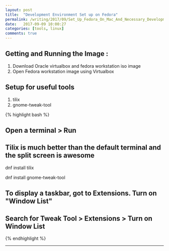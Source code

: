 ```yaml
---
layout: post
title:  "Development Environment Set up on Fedora"
permalink: /writing/2017/09/Set_Up_Fedora_On_Mac_And_Necessary_Development_Tools/
date:   2017-09-09 10:00:27
categories: [tools, linux]
comments: true
---
```


## Getting and Running the Image :

1. Download Oracle virtualbox and fedora workstation iso image
2. Open Fedora workstation image using Virtualbox

## Setup for useful tools

1. tilix
2. gnome-tweak-tool

{% highlight bash %}
## Open a terminal > Run
## Tilix is much better than the default terminal and the split screen is awesome
dnf install tilix

dnf install gnome-tweak-tool
## To display a taskbar, got to Extensions. Turn on "Window List"
## Search for Tweak Tool > Extensions > Turn on Window List
{% endhighlight %}


----------


